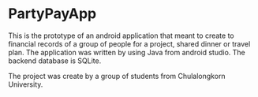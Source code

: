 # PartyPayApp
This is the prototype of an android application that meant to create to financial records of a group of people for a project, shared dinner or travel plan. The application was written by using Java from android studio. The backend database is SQLite.

The project was create by a group of students from Chulalongkorn University.

